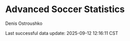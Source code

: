 # Advanced Soccer Statistics
Denis Ostroushko

<!-- gfm -->

Last successful data update: 2025-09-12 12:16:11 CST
